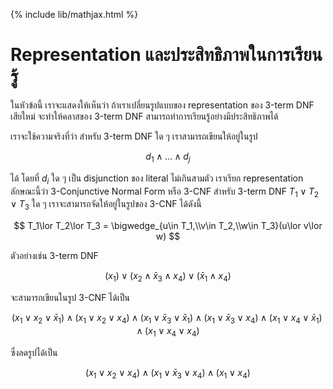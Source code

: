 {% include lib/mathjax.html %}
# Representation และประสิทธิภาพในการเรียนรู้
ในหัวข้อนี้ เราจะแสดงให้เห็นว่า ถ้าเราเปลี่ยนรูปแบบของ representation ของ 3-term DNF
เสียใหม่ จะทำให้คลาสของ 3-term DNF สามารถทำการเรียนรู้อย่างมีประสิทธิภาพได้

เราจะใช้ความจริงที่ว่า สำหรับ 3-term DNF ใด ๆ เราสามารถเขียนให้อยู่ในรูป

$$
d_1\land\dots\land d_j
$$

ได้ โดยที่ $d_i$ ใด ๆ เป็น disjunction ของ literal ไม่เกินสามตัว เราเรียก representation
ลักษณะนี้ว่า 3-Conjunctive Normal Form หรือ 3-CNF
สำหรับ 3-term DNF $T_1\lor T_2\lor T_3$ ใด ๆ เราจะสามารถจัดให้อยู่ในรูปของ 3-CNF ได้ดังนี้

$$
T_1\lor T_2\lor T_3 = \bigwedge_{u\in T_1,\\v\in T_2,\\w\in T_3}(u\lor v\lor w)
$$

ตัวอย่างเช่น 3-term DNF

$$
(x_1)\lor (x_2\land \bar{x}_3\land x_4)\lor (\bar{x}_1\land x_4)
$$

จะสามารถเขียนในรูป 3-CNF ได้เป็น

$$
(x_1\lor x_2\lor \bar{x}_1)\land (x_1\lor x_2\lor x_4)\land
(x_1\lor \bar{x}_3\lor\bar{x}_1)\land (x_1\lor \bar{x}_3\lor x_4)\land
(x_1\lor x_4\lor \bar{x}_1)\land (x_1\lor x_4\lor x_4)
$$

ซึ่งลดรูปได้เป็น

$$
(x_1\lor x_2\lor x_4)\land (x_1\lor \bar{x}_3\lor x_4)\land (x_1\lor x_4)
$$
